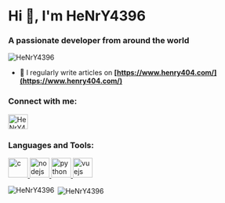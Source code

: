 # Hi 👋, I'm HeNrY4396

### A passionate developer from around the world

<p align="left"> <img src="https://komarev.com/ghpvc/?username=HeNrY4396&label=Profile views&color=0e75b6&style=flat" alt="HeNrY4396" /> </p>

- 📝 I regularly write articles on **[https://www.henry404.com/](https://www.henry404.com/)**

<h3 align="left">Connect with me:</h3>
<p align="left">
<a href="https://github.com/HeNrY4396" target="blank"><img align="center" src="https://raw.githubusercontent.com/rahuldkjain/github-profile-readme-generator/master/src/images/icons/Social/github.svg" alt="HeNrY4396" height="30" width="40" /></a>
</p>

<h3 align="left">Languages and Tools:</h3>
<p align="left"> <a href="https://developer.mozilla.org/en-US/docs/Web/c" target="_blank" rel="noreferrer"> <img src="https://skillicons.dev/icons?i=c" alt="c" width="40" height="40"/> </a> <a href="https://developer.mozilla.org/en-US/docs/Web/nodejs" target="_blank" rel="noreferrer"> <img src="https://skillicons.dev/icons?i=nodejs" alt="nodejs" width="40" height="40"/> </a> <a href="https://developer.mozilla.org/en-US/docs/Web/python" target="_blank" rel="noreferrer"> <img src="https://skillicons.dev/icons?i=py" alt="python" width="40" height="40"/> </a> <a href="https://developer.mozilla.org/en-US/docs/Web/vuejs" target="_blank" rel="noreferrer"> <img src="https://skillicons.dev/icons?i=vue" alt="vuejs" width="40" height="40"/> </a></p>

<p><img align="left" src="https://github-readme-stats.vercel.app/api/top-langs?username=HeNrY4396&show_icons=true&locale=en&layout=compact" alt="HeNrY4396" /></p>

<p>&nbsp;<img align="center" src="https://github-readme-stats.vercel.app/api?username=HeNrY4396&show_icons=true&locale=en" alt="HeNrY4396" /></p>
